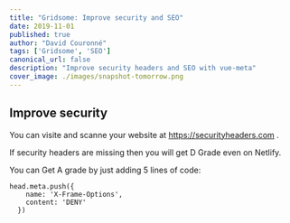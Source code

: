 ```yaml
---
title: "Gridsome: Improve security and SEO"
date: 2019-11-01
published: true
author: "David Couronné"
tags: ['Gridsome', 'SEO']
canonical_url: false
description: "Improve security headers and SEO with vue-meta"
cover_image: ./images/snapshot-tomorrow.png
---
```


## Improve security

You can visite and scanne your website at https://securityheaders.com . 

If security headers are missing then you will get D Grade even on Netlify.

You can Get A grade by just adding 5 lines of code:

```js{codeTitle: "main.js"}
head.meta.push({
    name: 'X-Frame-Options',
    content: 'DENY'
  })
```